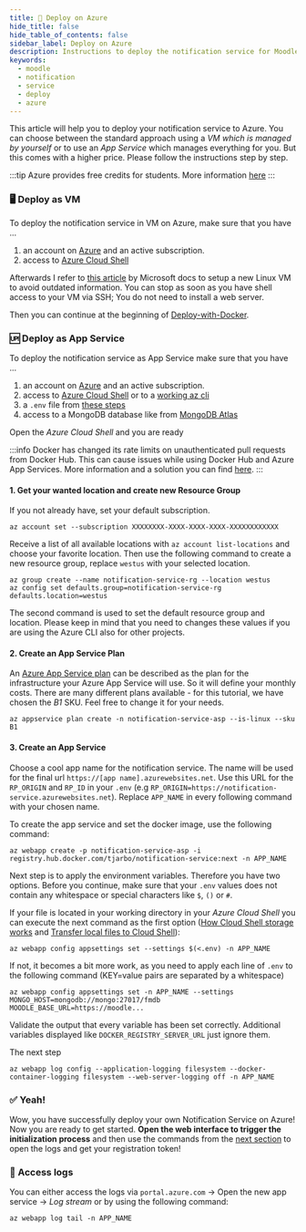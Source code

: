 ```yaml
---
title: 🚀 Deploy on Azure
hide_title: false
hide_table_of_contents: false
sidebar_label: Deploy on Azure
description: Instructions to deploy the notification service for Moodle on Azure
keywords:
  - moodle
  - notification
  - service
  - deploy
  - azure
---
```


This article will help you to deploy your notification service to Azure. You can choose between the standard approach using a *VM which is managed by yourself* or to use an *App Service* which manages everything for you. But this comes with a higher price.
Please follow the instructions step by step.

:::tip
Azure provides free credits for students. More information [here](https://azure.microsoft.com/en-us/free/students/)
:::

### 🖥️ Deploy as VM

To deploy the notification service in VM on Azure, make sure that you have ...

1. an account on [Azure](https://portal.azure.com) and an active subscription.
2. access to [Azure Cloud Shell](https://docs.microsoft.com/azure/cloud-shell/quickstart)

Afterwards I refer to [this article](https://docs.microsoft.com/azure/virtual-machines/linux/quick-create-portal) by Microsoft docs to setup a new Linux VM to avoid outdated information.
You can stop as soon as you have shell access to your VM via SSH; You do not need to install a web server.

Then you can continue at the beginning of [Deploy-with-Docker](./deploy-with-docker.md).

### 🆙 Deploy as App Service

To deploy the notification service as App Service make sure that you have ...

1. an account on [Azure](https://portal.azure.com) and an active subscription.
2. access to [Azure Cloud Shell](https://docs.microsoft.com/azure/cloud-shell/quickstart) or to a [working az cli](https://docs.microsoft.com/cli/azure/get-started-with-azure-cli)
3. a `.env` file from [these steps](preparation.md)
4. access to a MongoDB database like from [MongoDB Atlas](../advanced-guides/use-mongodb-atlas.md)

Open the *Azure Cloud Shell* and you are ready

:::info
Docker has changed its rate limits on unauthenticated pull requests from Docker Hub. This can cause issues while using Docker Hub and Azure App Services. More information and a solution you can find [here](https://azure.github.io/AppService/2020/10/15/Docker-Hub-authenticated-pulls-on-App-Service.html).
:::

#### 1. Get your wanted location and create new Resource Group

If you not already have, set your default subscription.

```azurecli
az account set --subscription XXXXXXXX-XXXX-XXXX-XXXX-XXXXXXXXXXXX
```  

Receive a list of all available locations with `az account list-locations` and choose your favorite location. Then use the following command to create a new resource group, replace `westus` with your selected location.

```azurecli
az group create --name notification-service-rg --location westus
az config set defaults.group=notification-service-rg defaults.location=westus
```  

The second command is used to set the default resource group and location. Please keep in mind that you need to changes these values if you are using the Azure CLI also for other projects.

#### 2. Create an App Service Plan

An [Azure App Service plan](https://docs.microsoft.com/azure/app-service/overview-hosting-plans) can be described as the plan for the infrastructure your Azure App Service will use. So it will define your monthly costs. There are many different plans available - for this tutorial, we have chosen the *B1* SKU. Feel free to change it for your needs.

```azurecli
az appservice plan create -n notification-service-asp --is-linux --sku B1
```

#### 3. Create an App Service

Choose a cool app name for the notification service. The name will be used for the final url `https://[app name].azurewebsites.net`. Use this URL for the `RP_ORIGIN` and `RP_ID` in your `.env` (e.g `RP_ORIGIN=https://notification-service.azurewebsites.net`). Replace `APP_NAME` in every following command with your chosen name.

To create the app service and set the docker image, use the following command:
```azurecli
az webapp create -p notification-service-asp -i registry.hub.docker.com/tjarbo/notification-service:next -n APP_NAME
```

Next step is to apply the environment variables. Therefore you have two options. Before you continue, make sure that your `.env` values does not contain any whitespace or special characters like `$`, `()` or `#`.

If your file is located in your working directory in your *Azure Cloud Shell* you can execute the next command as the first option ([How Cloud Shell storage works](https://docs.microsoft.com/en-us/azure/cloud-shell/persisting-shell-storage#how-cloud-shell-storage-works) and [Transfer local files to Cloud Shell](https://docs.microsoft.com/en-us/azure/cloud-shell/persisting-shell-storage#transfer-local-files-to-cloud-shell)):

```azurecli
az webapp config appsettings set --settings $(<.env) -n APP_NAME
```

If not, it becomes a bit more work, as you need to apply each line of `.env` to the following command (KEY=value pairs are separated by a whitespace)

```azurecli
az webapp config appsettings set -n APP_NAME --settings MONGO_HOST=mongodb://mongo:27017/fmdb MOODLE_BASE_URL=https://moodle...
```

Validate the output that every variable has been set correctly. Additional variables displayed like `DOCKER_REGISTRY_SERVER_URL` just ignore them.

The next step 
```azurecli
az webapp log config --application-logging filesystem --docker-container-logging filesystem --web-server-logging off -n APP_NAME
```

### ✅ Yeah!

Wow, you have successfully deploy your own Notification Service on Azure! Now you are ready to get started. **Open the web interface to trigger the initialization process** and then use the commands from the [next section](#-access-logs) to open the logs and get your registration token!

### 📜 Access logs

You can either access the logs via `portal.azure.com` -> Open the new app service -> *Log stream* or by using the following command:

```azurecli
az webapp log tail -n APP_NAME
```
